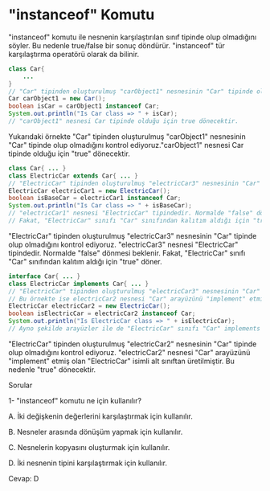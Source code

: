 

# &quot;instanceof&quot; Komutu

&quot;instanceof&quot; komutu ile nesnenin karşılaştırılan sınıf tipinde olup olmadığını söyler. Bu nedenle true/false bir sonuç döndürür. "instanceof" tür karşılaştırma operatörü olarak da bilinir.

````java
class Car{
  	...
}
// "Car" tipinden oluşturulmuş "carObject1" nesnesinin "Car" tipinde olup olmadığını kontrol ediyoruz.
Car carObject1 = new Car();
boolean isCar = carObject1 instanceof Car;
System.out.println("Is Car class => " + isCar);
// "carObject1" nesnesi Car tipinde olduğu için true dönecektir.
````

Yukarıdaki örnekte &quot;Car&quot; tipinden oluşturulmuş &quot;carObject1&quot; nesnesinin &quot;Car&quot; tipinde olup olmadığını kontrol ediyoruz.&quot;carObject1&quot; nesnesi Car tipinde olduğu için &quot;true&quot; dönecektir.

````java
class Car{ ... }
class ElectricCar extends Car{ ... }
// "ElectricCar" tipinden oluşturulmuş "electricCar3" nesnesinin "Car" tipinde olup olmadığını kontrol ediyoruz.
ElectricCar electricCar1 = new ElectricCar();
boolean isBaseCar = electricCar1 instanceof Car;
System.out.println("Is Car class => " + isBaseCar);
// "electricCar1" nesnesi "ElectricCar" tipindedir. Normalde "false" dönmesi beklenir.
// Fakat, "ElectricCar" sınıfı "Car" sınıfından kalıtım aldığı için "true" döner.
````

&quot;ElectricCar&quot; tipinden oluşturulmuş &quot;electricCar3&quot; nesnesinin &quot;Car&quot; tipinde olup olmadığını kontrol ediyoruz. &quot;electricCar3&quot; nesnesi &quot;ElectricCar&quot; tipindedir. Normalde &quot;false&quot; dönmesi beklenir. Fakat, &quot;ElectricCar&quot; sınıfı &quot;Car&quot; sınıfından kalıtım aldığı için &quot;true&quot; döner.

````java
interface Car{ ... }
class ElectricCar implements Car{ ... }
// "ElectricCar" tipinden oluşturulmuş "electricCar3" nesnesinin "Car" tipinde olup olmadığını kontrol ediyoruz.
// Bu örnekte ise electricCar2 nesnesi "Car" arayüzünü "implement" etmiş olan "ElectricCar" isimli alt sınıftan üretilmiştir.
ElectricCar electricCar2 = new ElectricCar();
boolean isElectricCar = electricCar2 instanceof Car;
System.out.println("Is ElectricCar class => " + isElectricCar);
// Ayno şekilde arayüzler ile de "ElectricCar" sınıfı "Car" implements ettiği için true dönecektir.
````

&quot;ElectricCar&quot; tipinden oluşturulmuş &quot;electricCar2&quot; nesnesinin &quot;Car&quot; tipinde olup olmadığını kontrol ediyoruz. &quot;electricCar2&quot; nesnesi &quot;Car&quot; arayüzünü "implement" etmiş olan &quot;ElectricCar&quot; isimli alt sınıftan üretilmiştir. Bu nedenle &quot;true&quot; dönecektir.

Sorular

1- "instanceof" komutu ne için kullanılır?

A. İki değişkenin değerlerini karşılaştırmak için kullanılır.

B. Nesneler arasında dönüşüm yapmak için kullanılır.

C. Nesnelerin kopyasını oluşturmak için kullanılır.

D. İki nesnenin tipini karşılaştırmak için kullanılır.

Cevap: D